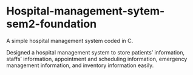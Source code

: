 # Hospital-management-sytem-sem2-foundation
A simple hospital management system coded in C.

Designed a hospital management system to store patients’ information, staffs’ information, 
appointment and scheduling information, emergency management information, and inventory information easily.
